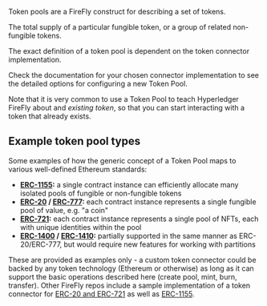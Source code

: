 Token pools are a FireFly construct for describing a set of tokens.

The total supply of a particular fungible token, or a group of related non-fungible tokens.

The exact definition of a token pool is dependent on the token connector implementation.

Check the documentation for your chosen connector implementation to see the detailed options
for configuring a new Token Pool.

Note that it is very common to use a Token Pool to teach Hyperledger FireFly about and
*existing token*, so that you can start interacting with a token that already exists.

## Example token pool types

Some examples of how the generic concept of a Token Pool maps to various well-defined Ethereum standards:

- **[ERC-1155](https://eips.ethereum.org/EIPS/eip-1155):** a single contract instance can efficiently allocate
  many isolated pools of fungible or non-fungible tokens
- **[ERC-20](https://eips.ethereum.org/EIPS/eip-20) / [ERC-777](https://eips.ethereum.org/EIPS/eip-777):**
  each contract instance represents a single fungible pool of value, e.g. "a coin"
- **[ERC-721](https://eips.ethereum.org/EIPS/eip-721):** each contract instance represents a single pool of NFTs,
  each with unique identities within the pool
- **[ERC-1400](https://github.com/ethereum/eips/issues/1411) / [ERC-1410](https://github.com/ethereum/eips/issues/1410):**
  partially supported in the same manner as ERC-20/ERC-777, but would require new features for working with partitions

These are provided as examples only - a custom token connector could be backed by any token technology (Ethereum or otherwise)
as long as it can support the basic operations described here (create pool, mint, burn, transfer). Other FireFly repos include a sample implementation of a token connector for [ERC-20 and ERC-721](https://github.com/hyperledger/firefly-tokens-erc20-erc721) as well as [ERC-1155](https://github.com/hyperledger/firefly-tokens-erc1155).
